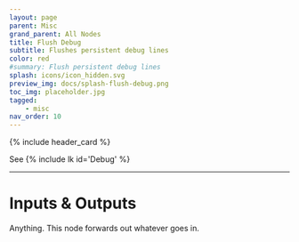```yaml
---
layout: page
parent: Misc
grand_parent: All Nodes
title: Flush Debug
subtitle: Flushes persistent debug lines
color: red
#summary: Flush persistent debug lines
splash: icons/icon_hidden.svg
preview_img: docs/splash-flush-debug.png
toc_img: placeholder.jpg
tagged: 
    - misc
nav_order: 10
---
```


{% include header_card %}

See {% include lk id='Debug' %}

---
# Inputs & Outputs
Anything. This node forwards out whatever goes in.